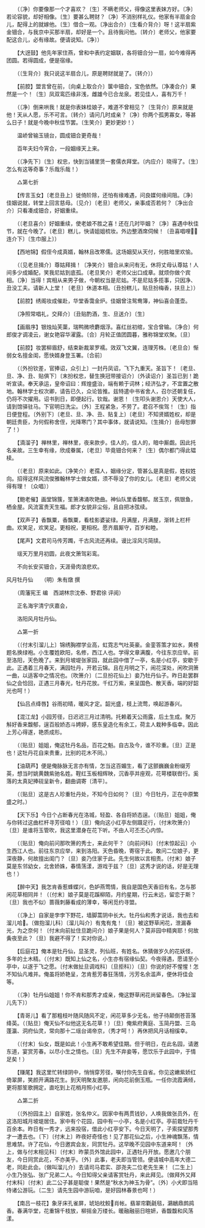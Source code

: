 <!-- { "loadSidebar": true } -->
　　（〔净〕你要像那一个才喜欢？〔生〕不瞒老师父，得像这里表妹方好。〔净〕若论容貌，却好相像。〔生〕要甚么聘财？〔净〕不消别样礼仪。他家有半扇金合儿，配得上的就嫁他。〔生〕借合一观。〔净出合介〕〔生看介背介〕呀！这半扇紫金钿合，与我京中买那半扇，却好是一个。且待我问他。〔转介〕老师父，他家要配这合儿，必有缘故。便请说知。〔净〕） 

　　【大迓鼓】他先年家住燕，曾和中表约定姻联，各将钿合分一扇，如今难得再团圆。若得圆成，便是宿缘。 

　　（〔生背介〕我只说这半扇合儿，原是聘财就是了。〔转介〕） 

　　【前腔】盟言曾在前，〔向桌上取合介〕箧中钿合，宝色依然。〔净凑合介〕果然是一个！〔生〕凤双鸾匹缘非浅，雌雄今已合龙泉。若见佳人，喜有万千！ 

　　（〔净〕倒来哄我！就是你表妹桂娘子，难道不曾相见？〔生背介〕原来就是他！天从人愿，乐不可言。〔转介〕请问几时成亲？〔净〕你两个孤男寡女，等甚么日子！就是今晚中秋佳节罢。〔生笑介〕更妙更妙！） 

　　温峤曾输玉镜台，圆成钿合更奇哉！ 

　　百年夫妇今宵合，一段姻缘天上来。 

　　（〔净先下〕〔生〕权忠，快到当铺里赁一套儒衣拜堂。〔内应介〕晓得了。〔生〕怎么有这等奇事？乐哉乐哉！） 

　　△第七折 

　　【传言玉女】〔老旦丑上〕徙倚阶除，还怕有缘难遇，问良媒何缘间阻。〔净〕佳姻说就，转堂上回言慈母。〔见介〕〔老旦〕老师父，亲事成否若何？〔净出合介〕只看凑成钿合，好姻重续。 

　　（〔老旦喜介〕好姻重续，使老娘不胜之喜！还在几时毕姻？〔净〕喜遇中秋佳节，就在今晚了。〔老旦〕糕儿，快请姐姐梳妆。外边整酒席伺候！〔丑喜唱哩连介下〕〔生巾服上〕） 

　　【西地锦】假侄今成真婿，翰林且改寒儒。这场姻契从天付，何胜暗里欢愉。 

　　（〔见老旦揖介〕尊姑拜揖！〔净笑介〕钿合从来问有无，休将丈母认尊姑！人间多少成婚配，笑我尼姑到底孤。〔老旦笑介〕老师父出口成章。就烦你做个宾相。〔净〕当得！宾相从来男子做，今朝权当是尼姑。不是尼姑多揽事，只因净、丑没工夫。请新人上堂！〔老旦〕休道本相。〔丑扮糕儿，贴旦扮梅香，扶旦上〕） 

　　【前腔】绣阁妆成催赴，华堂香霭金炉。佳姻曾注鸳鸯簿，神仙喜会蓬壶。 

　　〔净照常唱礼，交拜介〕〔丑贴酌酒，生、旦送介〕〔生〕 

　　【画眉序】银烛灿芙蕖，瑞鸭微喷麝烟浮。喜红丝初绾，宝合曾输。〔净合〕何郎俊才调凌云，谢女艳容华濯露。〔合〕月轮正值团圆暮，雅称锦堂欢聚。〔旦〕 

　　【前腔】妆罢柳眉舒，结束新裁翠罗襦。效双飞文翼，连理芳株。〔老旦合〕惭弱女名擅金闺，愿快婿身登玉署。〔合前〕 

　　（〔外扮钦差，官捧诏，众引上〕一封丹凤诏，飞下九重天。圣旨下！〔老旦、旦、净、丑、贴俱下〕〔末扮权忠，替生换冠带接诏介〕〔外读诏介〕圣旨已到！跪听宣读。奉天承运，皇帝诏曰：辉煌盛治，端有赖于词林；经济弘才，不宜置之散地。翰林学士权次卿，请告已久，众论皆推。兹特遣中书省舍人，召尔还朝复任，仍将不次擢用。诏书到日，即便起行。钦哉。谢恩！〔生叩头谢恩介〕天使大人，请到馆驿驻马。下官明日洗尘。〔外〕王程紧急，不劳了。君召不俟驾！〔生〕指日便登程。〔外别下〕〔老旦、旦、净、丑、贴复上〕〔老旦〕不知贤婿姓权，却是朝廷贵臣，为何假称舍侄，光降寒门？其中事体，就请说知。〔生揖介〕岳母恕罪了！） 

　　【滴溜子】禅林里，禅林里，夜来款步。佳人的，佳人的，暗中厮觑。因此托名亲故。三生幸有缘，欣成眷属，〔老旦〕毕竟钿合何来？〔生〕偶尔都门得此韫椟。 

　　（〔老旦〕原来如此。〔净笑介〕老孺人，姻缘分定，管甚么是真是假，姓权姓向。招得这样风流俊雅翰林学士做女婿，须不辱没了你的女儿。〔老旦〕老师父说得有理！〔众唱〕） 

　　【鲍老催】画堂锦簇，笙箫沸涌吹艳曲。神仙队里香馥郁。居玉京，佩银鱼，栖金屋。风流富贵天生福。郎才女貌非尘俗，且自把冰弦续。 

　　【双声子】香飘粟，香飘粟，看桂影婆娑绿。月满屋，月满屋，渐转上栏杆曲。欢笑足，欢笑足。更相祝，更相祝。愿齐眉厮守，百岁和睦。 

　　【尾声】文君司马传芳躅，千古风流还再续。谩比淫风污简牍。 

　　瑶天万里月初圆，此夜文箫驾彩鸾。 

　　不向长安买钿合，天涯骨肉浪悲欢。



风月牡丹仙　　（明）朱有燉 撰 

　　（周藩宪王 编　西湖林宗沈泰、野君徐 评阅） 

　　正名海宇清宁庆嘉会， 

　　洛阳风月牡丹仙。 

　　△第一折 

　　（〔付末引溜儿上〕锦绣胸襟学业高，虹霓志气吐英豪。金銮答策才如水，黄榜题名换绿袍。小生覆姓欧阳，名修，西江人也。学得文章满腹，今往东京应举。前至洛阳，天色晚了。来到月坡堤张家园，就此园中借了一亭，名是小红亭，安歇于此。正遇着三月春天，满园牡丹，开若云锦。且在月明之下，闹花深处，闲吹洞箫一曲，以适客中之情况也。〔吹箫介〕〔二旦扮花仙上〕妾乃牡丹仙子。昨日赴罢群仙之会恰回，正遇三月春光，牡丹花放。千红万紫，来呈国色、散天香。端的好韶光也呵！） 

　　【仙吕点绛唇】谷雨初晴，暖风才定。韶光盛，枝上流莺，唤起游春兴。 

　　【混江龙】小园芳径，日迟迟三月过清明。托赖着天公雨露，后土生成。聚万斛好香来馥郁，逞百般娇态斗娉婷，感东皇造化有余工，荷主人栽种多临幸。因此上芳心得遂，艳质成形。 

　　（〔贴旦〕姐姐，俺这牡丹名品，百花之魁。自古及今，谁不珍重。〔旦〕正是也！这牡丹花自来贵重，比别的花木不同。） 

　　【油葫芦】便是俺脉脉无言亦有情，怎当这百媚生，看了这颤巍巍金粉缀芳英，想当时姚黄魏紫驰名姓。鞓红玉板相辉映，沉香亭并座观，花萼楼联辔行。奚落的太真妃捧砚呈新令，翻曲调寄〔清平〕。 

　　（〔贴旦〕这是古人珍重牡丹处，不知今日如何？〔旦〕今日牡丹，正在中原繁盛之时。） 

　　【天下乐】今日个占断春光在洛城，轻盈、各自将娇态逞。（〔贴旦〕姐姐，俺与你转过这曲栏杆寻芳径咱！）〔旦〕俺向这小红亭左侧蹑足行，〔付末吹箫介〕〔旦〕是谁将玉管吹，我这里潜身在花下听。不由人可丕丕心内惊。 

　　（〔贴旦〕俺向前问那吹箫的秀士，来此何干？〔向前问科〕〔付末惊起云〕小生西江人也。前往东京应举，来到洛阳。天色昏晚，寄宿于此。敢问二位娘子，更深夜静，何故擅出闺门？〔旦〕妾乃住家于此。先生何故以言相责。〔付末〕娘子莫是东邻幼女，北舍娇姝，春情荡漾，游戏于兹？〔旦〕这秀才说的话，好是无理也！） 

　　【醉中天】我怎肯香惹蜂蝶兴，色妒燕莺情，我自是国色天香旧有名，怎与那闲花草相同并！（〔付末〕娘子莫是花蹊柳陌，月约星期，行云未远，留恋于斯？〔旦〕我也不似）蔷薇刺藤看成的薄幸，等闲觅约寻盟。 

　　（〔净上〕自家是孛孛下野花，墙脚蒿阴中长大。牡丹仙和秀才说话，我也去和溜儿哈。〔做抱溜儿科〕〔溜儿叫介〕有鬼有鬼！〔旦〕被这野草闲花，泄漏春光，为之奈何！〔付末向前扯住旦跪问介〕娘子果是何人？莫非园中精爽耶！何故夤夜至此？〔旦〕我避不得了！实对你说。） 

　　【后庭花】俺本是牡丹仙，显圣灵，列仙班，有姓名。休猜做岁久的花妖怪，多年的土木精。（〔付末〕既知上仙之名，小生亦有宿缘仙契。今夜得遇，愿请至小亭中，以遂于飞之愿。〔付末做扯旦调戏科〕〔旦拒科〕）〔旦〕你说的好不惺惺！怎不知仙凡难并。俺虽将娇艳呈，怎肯惹芳春狂荡情，污芳名余滥声，便休将佳会等。 

　　（〔净〕牡丹仙姐姐！你不肯和那秀才成亲，俺这野草闲花尚留春色。〔净扯溜儿先下〕） 

　　【青哥儿】看了那粗枝叶随风随风不定，闲花草多少无名，他子待颠倒苍苔落绛英。（〔贴旦〕俺天仙不似他这无名花草！）〔旦〕俺紫府黄庭、玉简丹盟、三岛蓬瀛、洞府仙灵，常向那十二瑶台谒帝京，（秀才呵！）再休把风月话相徯幸。 

　　（〔付末〕仙女，既是如此！小生再不敢希望佳期。但于明日，在此名园，请邀东道，宴赏芳春。以尽小生之情也。〔旦〕先生不弃妾等，愿饮乐于此园中，于情足矣！） 

　　【赚尾】我这里忙转绿阴中，悄悄穿芳径，嘱付你先生自省。你见这嫩紫娇红倚翠屏，笑颜开满路花生。到天明聚友邀朋，闲向花前倒玉瓶。一任你流霞满倾，更将那笙歌拥定，直吃到上花梢月照小红亭。 

　　△第二折 

　　（〔外扮园主上〕自家姓，张名仲义。因家中有两贯钱钞，人唤我做张员外，在这洛阳城月坡堤居住。家中有个花园，园中有一小亭，名是小红亭。亭前栽牡丹千百余本。昨日有一秀才，远来投宿，借此小红亭安下。今日天明了，子索探望那秀才一遭去也。〔下〕〔付末上〕昨夜好奇怪也！见了那花仙之后，小生神魂飘荡，情思难禁。许了花仙，今日邀宾会友，同赏牡丹。这早晚不见园中东道来呵！〔外上，做与付末相见科〕〔付末〕昨蒙员外馆此园中，正遇牡丹开放。愿邀几个朋友，今日同赏此花，不亦美乎。〔外〕此事，老夫即当管领。便请城中高年大德二老，同赴此会。〔做叫溜儿介〕去请司马君实、邵尧夫二位老先生来！〔二生上〕小生乃张弘、张广兄弟二人。今日知得父亲请客赏牡丹，来此拜见。〔做拜外又拜付末科〕〔付末〕此二公子甚是聪俊！果然是“秋水为神玉为骨”。〔外〕小犬即当陪侍诸公游玩。〔二生〕请先生园中游玩咱，是好园林春景也呵！） 

　　【南吕一枝花】象牙床孔雀屏，琥珀枕鲛肖帐。翡翠帘氍毹毯，鸂鶒鼎鹧鸪香。春满华堂，花重锦千枝放，柳摇金万缕长。暖融融丽日暄妍，香馥馥和风荡漾。 


